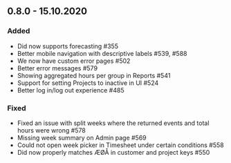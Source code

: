 ## 0.8.0 - 15.10.2020
### Added
- Did now supports forecasting #355
- Better mobile navigation with descriptive labels #539, #588
- We now have custom error pages #502
- Better error messages #579
- Showing aggregated hours per group in Reports #541
- Support for setting Projects to inactive in UI #524
- Better log in/log out experience #485

### Fixed
- Fixed an issue with split weeks where the returned events and total hours were wrong #578
- Missing week summary on Admin page #569 
- Could not open week picker in Timesheet under certain conditions #558
- Did now properly matches ÆØÅ in customer and project keys #550
